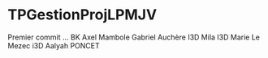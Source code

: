 # TPGestionProjLPMJV
Premier commit ... BK
Axel Mambole
Gabriel Auchère I3D
Mila I3D
Marie Le Mezec i3D
Aalyah PONCET 

